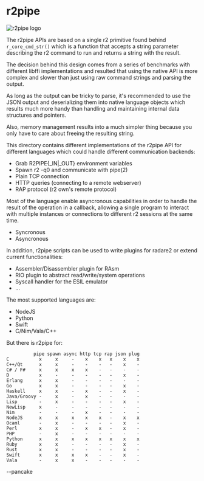 r2pipe
======

![r2pipe logo](https://raw.githubusercontent.com/radare/radare2-r2pipe/master/r2pipe.png)

The r2pipe APIs are based on a single r2 primitive found behind `r_core_cmd_str()`
which is a function that accepts a string parameter describing the r2 command to
run and returns a string with the result.

The decision behind this design comes from a series of benchmarks with different
libffi implementations and resulted that using the native API is more complex and
slower than just using raw command strings and parsing the output.

As long as the output can be tricky to parse, it's recommended to use the JSON
output and deserializing them into native language objects which results much more
handy than handling and maintaining internal data structures and pointers.

Also, memory management results into a much simpler thing because you only have
to care about freeing the resulting string.

This directory contains different implementations of the r2pipe API for different
languages which could handle different communication backends:

  * Grab R2PIPE{_IN|_OUT} environment variables
  * Spawn r2 -q0 and communicate with pipe(2)
  * Plain TCP connection
  * HTTP queries (connecting to a remote webserver)
  * RAP protocol (r2 own's remote protocol)

Most of the language enable asyncronous capabilities in order to handle the result
of the operation in a callback, allowing a single program to interact with multiple
instances or connections to different r2 sessions at the same time.

  * Syncronous
  * Asyncronous

In addition, r2pipe scripts can be used to write plugins for radare2 or extend current functionalities:

  * Assembler/Disassembler plugin for RAsm
  * RIO plugin to abstract read/write/system operations
  * Syscall handler for the ESIL emulator
  * ...

The most supported languages are:

  * NodeJS
  * Python
  * Swift
  * C/Nim/Vala/C++

But there is r2pipe for:

	          pipe spawn async http tcp rap json plug
	C           x     x     -    x    x   x    x    x
	C++/Qt      x     x     -    -    -   -    x    -
	C# / F#     x     x     x    x    -   -    -    -
	D           x     -     -    -    -   -    x    -
	Erlang      x     x     -    -    -   -    -    -
	Go          x     x     -    -    -   -    x    -
	Haskell     x     x     -    x    -   -    x    -
	Java/Groovy -     x     -    x    -   -    -    -
	Lisp        -     x     -    -    -   -    x    -
	NewLisp     x     -     -    -    -   -    -    -
	Nim         -     -     -    x    -   -    -    -
	NodeJS      x     x     x    x    x   -    x    x
	Ocaml       -     x     -    -    -   -    x    -
	Perl        x     x     -    x    x   -    x    -
	PHP         -     x     -    -    -   -    -    -
	Python      x     x     x    x    x   x    x    x
	Ruby        x     x     -    -    -   -    x    -
	Rust        x     x     -    -    -   -    x    -
	Swift       x     x     x    x    -   -    x    -
	Vala        -     x     x    -    -   -    -    -

--pancake
